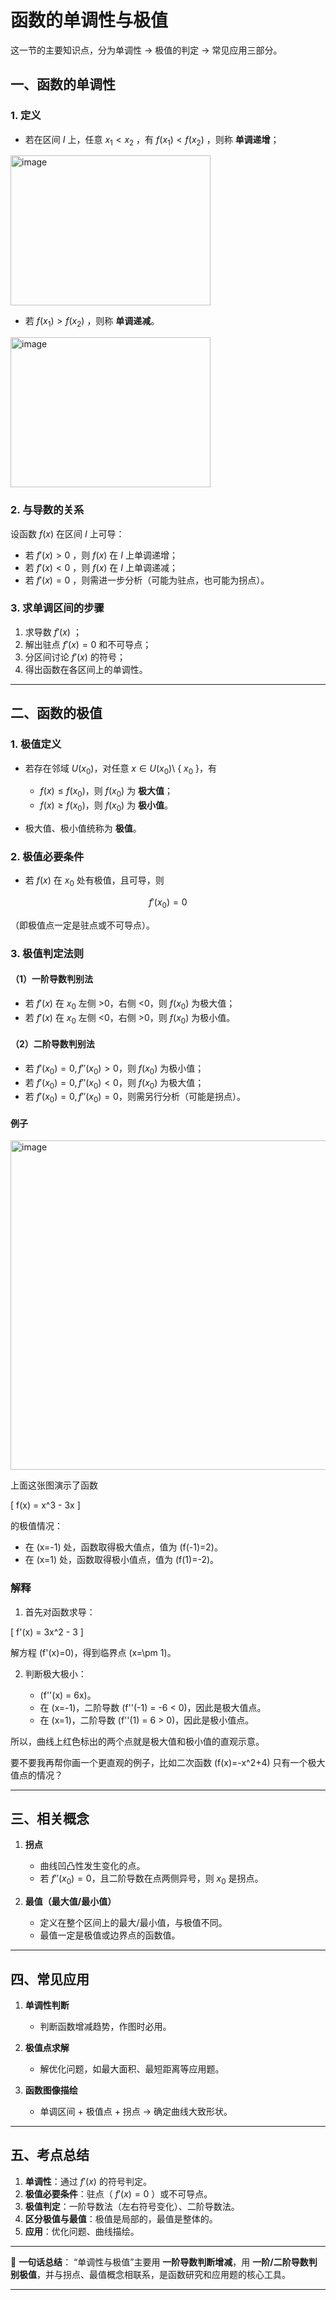 # 函数的单调性与极值
这一节的主要知识点，分为单调性 → 极值的判定 → 常见应用三部分。



## 一、函数的单调性

### 1. 定义

* 若在区间 $I$ 上，任意 $x_1<x_2$ ，有 $f(x_1)<f(x_2)$ ，则称 **单调递增**；

<img width="320" height="240" alt="image" src="https://github.com/user-attachments/assets/a8ddd886-6aa8-4779-b05a-b9a704ff4bbc" />


* 若 $f(x_1)>f(x_2)$ ，则称 **单调递减**。

<img width="320" height="240" alt="image" src="https://github.com/user-attachments/assets/d35b7262-9221-48ab-89f3-1617aaade836" />

### 2. 与导数的关系

设函数 $f(x)$ 在区间 $I$ 上可导：

* 若 $f'(x)>0$ ，则 $f(x)$ 在 $I$ 上单调递增；
* 若 $f'(x)<0$ ，则 $f(x)$ 在 $I$ 上单调递减；
* 若 $f'(x)=0$ ，则需进一步分析（可能为驻点，也可能为拐点）。

### 3. 求单调区间的步骤

1. 求导数 $f'(x)$ ；
2. 解出驻点 $f'(x)=0$ 和不可导点；
3. 分区间讨论 $f'(x)$ 的符号；
4. 得出函数在各区间上的单调性。

---

## 二、函数的极值

### 1. 极值定义

* 若存在邻域 $U(x_0)$，对任意 $x\in U(x_0)\setminus$  { ${x_0}$ }，有

  * $f(x)\le f(x_0)$，则 $f(x_0)$ 为 **极大值**；
  * $f(x)\ge f(x_0)$，则 $f(x_0)$ 为 **极小值**。
* 极大值、极小值统称为 **极值**。

### 2. 极值必要条件

* 若 $f(x)$ 在 $x_0$ 处有极值，且可导，则

$$
f'(x_0)=0
$$

  （即极值点一定是驻点或不可导点）。

### 3. 极值判定法则

#### （1）一阶导数判别法

* 若 $f'(x)$ 在 $x_0$ 左侧 >0，右侧 <0，则 $f(x_0)$ 为极大值；
* 若 $f'(x)$ 在 $x_0$ 左侧 <0，右侧 >0，则 $f(x_0)$ 为极小值。

#### （2）二阶导数判别法

* 若 $f'(x_0)=0, f''(x_0)>0$，则 $f(x_0)$ 为极小值；
* 若 $f'(x_0)=0, f''(x_0)<0$，则 $f(x_0)$ 为极大值；
* 若 $f'(x_0)=0, f''(x_0)=0$，则需另行分析（可能是拐点）。


#### 例子

<img width="700" height="527" alt="image" src="https://github.com/user-attachments/assets/c670c933-3f60-48a1-8b99-3db4cb4a808f" />

上面这张图演示了函数

[
f(x) = x^3 - 3x
]

的极值情况：

* 在 (x=-1) 处，函数取得极大值点，值为 (f(-1)=2)。
* 在 (x=1) 处，函数取得极小值点，值为 (f(1)=-2)。

### 解释

1. 首先对函数求导：

[
f'(x) = 3x^2 - 3
]

   解方程 (f'(x)=0)，得到临界点 (x=\pm 1)。

2. 判断极大极小：

   * (f''(x) = 6x)。
   * 在 (x=-1)，二阶导数 (f''(-1) = -6 < 0)，因此是极大值点。
   * 在 (x=1)，二阶导数 (f''(1) = 6 > 0)，因此是极小值点。

所以，曲线上红色标出的两个点就是极大值和极小值的直观示意。

要不要我再帮你画一个更直观的例子，比如二次函数 (f(x)=-x^2+4) 只有一个极大值点的情况？


---

## 三、相关概念

1. **拐点**

   * 曲线凹凸性发生变化的点。
   * 若 $f''(x_0)=0$，且二阶导数在点两侧异号，则 $x_0$ 是拐点。

2. **最值（最大值/最小值）**

   * 定义在整个区间上的最大/最小值，与极值不同。
   * 最值一定是极值或边界点的函数值。

---

## 四、常见应用

1. **单调性判断**

   * 判断函数增减趋势，作图时必用。

2. **极值点求解**

   * 解优化问题，如最大面积、最短距离等应用题。

3. **函数图像描绘**

   * 单调区间 + 极值点 + 拐点 → 确定曲线大致形状。

---

## 五、考点总结

1. **单调性**：通过 $f'(x)$ 的符号判定。
2. **极值必要条件**：驻点（ $f'(x)=0$ ）或不可导点。
3. **极值判定**：一阶导数法（左右符号变化）、二阶导数法。
4. **区分极值与最值**：极值是局部的，最值是整体的。
5. **应用**：优化问题、曲线描绘。

---

📌 **一句话总结**：
“单调性与极值”主要用 **一阶导数判断增减**，用 **一阶/二阶导数判别极值**，并与拐点、最值概念相联系，是函数研究和应用题的核心工具。

---

